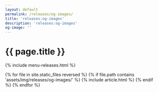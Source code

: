 ```yaml
---
layout: default
permalink: /releases/og-images/
title: 'releases:og-images'
description: 'releases:og-images'
og-image: ''
---
```


# {{ page.title }}

{% include menu-releases.html %}

<section>
  {% for file in site.static_files reversed %}
    {% if file.path contains 'assets/img/releases/og-images/' %}
      {% include article.html %}
    {% endif %}
  {% endfor %}
</section>
